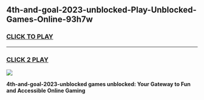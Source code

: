 
## 4th-and-goal-2023-unblocked-Play-Unblocked-Games-Online-93h7w
<h3>
<a href="https://premium76.site?title=4th-and-goal-2023-unblocked&ref=25A">CLICK TO PLAY</a></h3>
<hr>

<h3>
<a href="https://premium76.site?title=4th-and-goal-2023-unblocked&ref=25A">CLICK 2 PLAY</a>
  
</h3>

<a href="https://premium76.site?title=4th-and-goal-2023-unblocked&ref=25A"><img src="https://clearcache.store/games.png"></a>


**4th-and-goal-2023-unblocked games unblocked: Your Gateway to Fun and Accessible Online Gaming**
